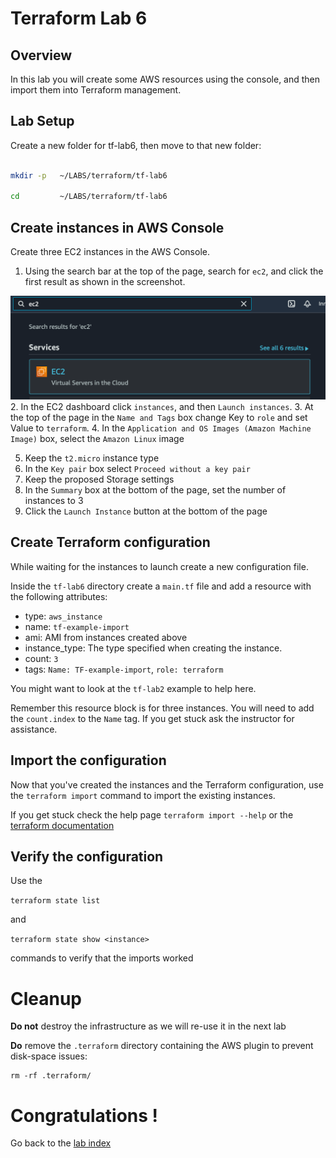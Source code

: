 # Terraform Lab 6

## Overview
In this lab you will create some AWS resources using the console, and then import them into Terraform management. 

## Lab Setup

Create a new folder for tf-lab6, then move to that new folder:

```sh

mkdir -p   ~/LABS/terraform/tf-lab6

cd         ~/LABS/terraform/tf-lab6
```


## Create instances in AWS Console
Create three EC2 instances in the AWS Console. 

1. Using the search bar at the top of the page, search for `ec2`, and click the first result as shown in the screenshot. 

![ec2 search](images/ec2_search.png)
2. In the EC2 dashboard click `instances`, and then `Launch instances`. 
3. At the top of the page in the ```Name and Tags``` box change Key to ```role``` and set Value to ```terraform```.
4. In the ```Application and OS Images (Amazon Machine Image)``` box, select the ```Amazon Linux``` image
<!-- ![aws-ami](images/aws_ami.png) -->

5. Keep the ```t2.micro``` instance type
6. In the ```Key pair``` box select ```Proceed without a key pair```
7. Keep the proposed Storage settings
8. In the ```Summary``` box at the bottom of the page, set the number of instances to 3
9. Click the ```Launch Instance``` button at the bottom of the page

## Create Terraform configuration 
While waiting for the instances to launch create a new configuration file. 

Inside the ```tf-lab6``` directory create a `main.tf` file and add a resource with the following attributes:
- type: `aws_instance`
- name: `tf-example-import`
- ami: AMI from instances created above
- instance_type: The type specified when creating the instance.
- count: `3`
- tags: `Name: TF-example-import`, `role: terraform`

You might want to look at the ```tf-lab2``` example to help here.

Remember this resource block is for three instances. You will need to add the `count.index` to the `Name` tag. If you get stuck ask the instructor for assistance.

## Import the configuration 
Now that you've created the instances and the Terraform configuration, use the `terraform import` command to import the existing instances. 

If you get stuck check the help page `terraform import --help` or the [terraform documentation](https://www.terraform.io/docs/cli/import/index.html)

## Verify the configuration 

Use the

```terraform state list```

and 

```terraform state show <instance>```

commands to verify that the imports worked

# Cleanup

**Do not** destroy the infrastructure as we will re-use it in the next lab

**Do** remove the ```.terraform``` directory containing the AWS plugin to prevent disk-space issues:
```
rm -rf .terraform/
```



# Congratulations !
Go back to the [lab index](../../)


